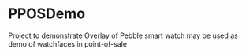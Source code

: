PPOSDemo
========

Project to demonstrate Overlay of Pebble smart watch may be used as demo of watchfaces in point-of-sale
